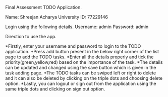 Final Assessment TODO Application.

Name: Shreejan Acharya
University ID: 77229146

Login using the following details.
Username: admin
Password: admin

Direction to use the app.

*Firstly, enter your username and password to login to the TODO application.
*Press add button present in the below right corner of the list page to add the TODO tasks.
*Enter all the details properly and tick the priority(green,yellow,red) based on the importance of the task.
*The details can be updated and changed using the save button which is given in the task adding page.
*The TODO tasks can be swiped left or right to delete and it can also be deleted by clicking on the triple dots and choosing delete option.
*Lastly, you can logout or sign out from the application using the same triple dots and clicking on sign out option.
